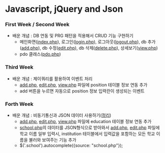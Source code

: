 # Javascript, jQuery and Json
### First Week / Second Week
- 배운 개념 : DB 연동 및 PRG 패턴을 적용해서 CRUD 기능 구현하기 
    - 메인화면([index.php](https://github.com/junu0516/Coursera_Record/blob/main/Javascript%2C%20Jquery%20and%20Json/first%20week%20assignment/add.php)),  로그인([login.php](https://github.com/junu0516/Coursera_Record/blob/main/Javascript%2C%20Jquery%20and%20Json/first%20week%20assignment/login.php)), 로그아웃([logout.php](https://github.com/junu0516/Coursera_Record/blob/main/Javascript%2C%20Jquery%20and%20Json/first%20week%20assignment/logout.php)),  db 추가([add.php](https://github.com/junu0516/Coursera_Record/blob/main/Javascript%2C%20Jquery%20and%20Json/first%20week%20assignment/add.php)),  db 수정([edit.php](https://github.com/junu0516/Coursera_Record/blob/main/Javascript%2C%20Jquery%20and%20Json/first%20week%20assignment/edit.php)), db 삭제([delete.php](https://github.com/junu0516/Coursera_Record/blob/main/Javascript%2C%20Jquery%20and%20Json/first%20week%20assignment/delete.php)), 상세보기([view.php](https://github.com/junu0516/Coursera_Record/blob/main/Javascript%2C%20Jquery%20and%20Json/first%20week%20assignment/view.php))   
    - pdo 클래스([pdo.php](https://github.com/junu0516/Coursera_Record/blob/main/Javascript%2C%20Jquery%20and%20Json/first%20week%20assignment/pdo.php))    

### Third Week   
- 배운 개념 : 제이쿼리를 활용하여 이벤트 처리   
    - [add.php](https://github.com/junu0516/Coursera_Record/blob/main/Javascript%2C%20Jquery%20and%20Json/third%20week%20assignment/add.php), [edit.php](https://github.com/junu0516/Coursera_Record/blob/main/Javascript%2C%20Jquery%20and%20Json/third%20week%20assignment/edit.php), [view.php](https://github.com/junu0516/Coursera_Record/blob/main/Javascript%2C%20Jquery%20and%20Json/third%20week%20assignment/view.php) 파일에 position 테이블 정보 연동 추가   
    - add 버튼을 누르면 자동으로 position 정보 입력란이 생성되는 이벤트

### Forth Week
- 배운 개념 : 비동기통신과 JSON 데이터 사용하기([정리](https://junu0516.tistory.com/78?category=928437))    
    - [add.php](https://github.com/junu0516/Coursera_Record/blob/main/Javascript%2C%20Jquery%20and%20Json/forth%20week%20assignment/add.php), [edit.php](https://github.com/junu0516/Coursera_Record/blob/main/Javascript%2C%20Jquery%20and%20Json/forth%20week%20assignment/edit.php), [view.php](https://github.com/junu0516/Coursera_Record/blob/main/Javascript%2C%20Jquery%20and%20Json/forth%20week%20assignment/view.php) 파일에 education 테이블 정보 연동 추가   
    - [school.php](https://github.com/junu0516/Coursera_Record/blob/main/Javascript%2C%20Jquery%20and%20Json/forth%20week%20assignment/school.php)의 데이터를 JSON형식으로 받아와서 [add.php](https://github.com/junu0516/Coursera_Record/blob/main/Javascript%2C%20Jquery%20and%20Json/forth%20week%20assignment/add.php), [edit.php](https://github.com/junu0516/Coursera_Record/blob/main/Javascript%2C%20Jquery%20and%20Json/forth%20week%20assignment/edit.php) 파일에 학교 이름 일부 입력시, institution 테이블에서 입력값을 포함하는 모든 학교 이름을 불러와 보여주는 기능 추가
    - $('.school').autocomplete({source: "school.php"});
